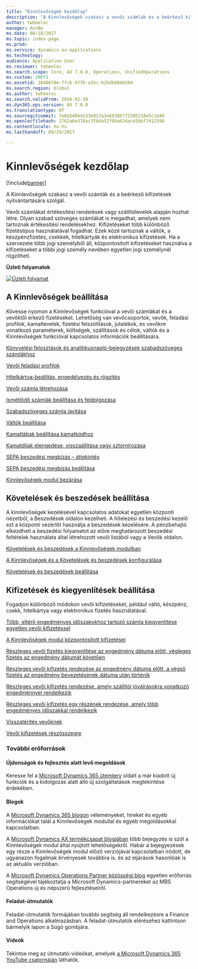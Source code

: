 ```yaml
---
title: "Kinnlevőségek kezdőlap"
description: "A Kinnlevőségek szakasz a vevői számlák és a beérkező kifizetések nyilvántartására szolgál."
author: twheeloc
manager: AnnBe
ms.date: 08/18/2017
ms.topic: index-page
ms.prod: 
ms.service: dynamics-ax-applications
ms.technology: 
audience: Application User
ms.reviewer: twheeloc
ms.search.scope: Core, AX 7.0.0, Operations, UnifiedOperations
ms.custom: 20671
ms.assetid: 1040678e-ffcb-47fb-a1bc-626db8046504
ms.search.region: Global
ms.author: twheeloc
ms.search.validFrom: 2016-02-28
ms.dyn365.ops.version: AX 7.0.0
ms.translationtype: HT
ms.sourcegitcommit: 7e0a5d044133b917a3eb9386773205218e5c1b40
ms.openlocfilehash: 2762a6e378ac3f6da52f0ba634ace5bbf7412590
ms.contentlocale: hu-hu
ms.lasthandoff: 09/29/2017

---
```


# <a name="accounts-receivable-home-page"></a>Kinnlevőségek kezdőlap

[!include[banner](../includes/banner.md)]


A Kinnlevőségek szakasz a vevői számlák és a beérkező kifizetések nyilvántartására szolgál. 

Vevői számlákat értékesítési rendelések vagy szállítólevelek alapján hozhat létre. Olyan szabad szöveges számlákat is megadhat, amelyek nem tartoznak értékesítési rendelésekhez. Kifizetéseket több különböző fizetéstípus használatával fogadhat. Ezek közé tartoznak a váltók, a készpénzfizetés, csekkek, hitelkártyák és elektronikus kifizetések. Ha a szervezete több jogi személyből áll, központosított kifizetéseket használva a kifizetéseket a többi jogi személy nevében egyetlen jogi személynél rögzítheti.


**Üzleti folyamatok**

[![Üzleti folyamat](./media/AR-process.PNG)](./media/AR-process.PNG)

## <a name="set-up-accounts-receivable"></a>A Kinnlevőségek beállítása

Kövesse nyomon a Kinnlevőségek funkcióval a vevői számlákat és a vevőktől érkező fizetéseket. Lehetőség van vevőcsoportok, vevők, feladási profilok, kamatlevelek, fizetési felszólítások, jutalékok, és vevőkre vonatkozó paraméterek, költségek, szállítások és célok, váltók és a Kinnlevőségek funkcióval kapcsolatos információk beállítására. 

[Könyvelési felosztások és analitikusnapló-bejegyzések szabadszöveges számlákhoz](accounting-distributions-subledger-journal-entries-free-text-invoices.md)

[Vevői feladási profilok](customer-posting-profiles.md)

[Hitelkártya-beállítás, engedélyezés és rögzítés](credit-card-authorizations.md)

[Vevői számla létrehozása](configure-customer-invoices.md)

[Ismétlődő számlák beállítása és feldolgozása](set-up-process-recurring-invoices.md)

[Szabadszöveges számla javítása](correct-free-text-invoice.md)

[Váltók beállítása](set-up-bills-exchange.md)

[Kamatlábak beállítása kamatkódhoz](set-up-interest-rates-interest-code.md)

[Kamatdíjak elengedése, visszaállítása vagy sztornírozása](waive-reinstate-reverse-interest-fees.md)

[SEPA beszedési megbízás – áttekintés](sepa-direct-debit-overview.md)

[SEPA beszedési megbízás beállítása](sepa-direct-debit-mandate.md)

[Kinnlevőségek modul bezárása](close-accounts-receivable.md)

## <a name="set-up-credit-and-collections"></a>Követelések és beszedések beállítása

A kinnlevőségek kezelésével kapcsolatos adatokat egyetlen központi nézetből, a Beszedések oldalon kezelheti. A hitelezési és beszedési kezelő ezt a központi vezérlőt használja a beszedések kezelésére. A pénzbehajtó elkezdheti a beszedési folyamatot az előre meghatározott beszedési feltételek használata által létrehozott vevői listából vagy a Vevők oldalon.

[Követelések és beszedések a Kinnlevőségek modulban](collections-credit-accounts-receivable.md)

[A Kinnlevőségek és a Követelések és beszedések konfigurálása](accounts-receivables-set-up-overview.md)

[Követelések és beszedések beállítása](set-up-collections.md)

## <a name="set-up-payments-and-settlements"></a>Kifizetések és kiegyenlítések beállítása

Fogadjon különböző módokon vevői kifizetéseket, például váltó, készpénz, csekk, hitelkártya vagy elektronikus fizetés használatával. 

[Több, eltérő engedményes időszakokhoz tartozó számla kiegyenlítése egyetlen vevői kifizetéssel](customer-payment-settle-multiple-invoices-multiple-discount-periods.md)

[A Kinnlevőségek modul központosított kifizetései](centralized-payments-accounts-receivable.md)

[Részleges vevői fizetés kiegyenlítése az engedmény dátuma előtt, végleges fizetés az engedmény dátumát követően](../accounts-payable/settle-partial-customer-payment-or-final-payment-before-discount.md)

[Részleges vevői kifizetés rendezése az engedmény dátuma előtt, a végső fizetés az engedmény bevezetésének dátuma után történik](settle-partial-customer-payment-before-discount-or-final-payment-after.md)

[Részleges vevői kifizetés rendezése, amely szállítói jóváírásokra vonatkozó engedménnyel rendelkezik](settle-partial-customer-payment-discounts-credit-notes.md)

[Részleges vevői kifizetés egy részének rendezése, amely több engedményes időszakkal rendelkezik](settle-partial-customer-payment-multiple-discount-periods.md)

[Visszatérítés vevőknek](reimburse-customers.md)

[Vevői kifizetések részösszegre](customer-payments-partial-amount.md)

### <a name="additional-resources"></a>További erőforrások

#### <a name="whats-new-and-in-development"></a>Újdonságok és fejlesztés alatt levő megoldások

Keresse fel a [Microsoft Dynamics 365 ütemterv](https://roadmap.dynamics.com/) oldalt a már kiadott új funkciók és a kidolgozás alatt álló új szolgáltatások megtekintése érdekében. 

#### <a name="blogs"></a>Blogok

A [Microsoft Dynamics 365 blogon](https://community.dynamics.com/b/msftdynamicsblog?c=Enterprise) véleményeket, híreket és egyéb információkat talál a Kinnlevőségek modullal és egyéb megoldásokkal kapcsolatban.

A [Microsoft Dynamics AX termékcsapat blogjában](https://blogs.msdn.microsoft.com/dax/) több bejegyzés is szól a Kinnlevőségek modul által nyújtott lehetőségekről. Habár a bejegyezések egy része a Kinnlevőségek modul előző verziójával kapcsolatban íródott, de ugyanazon fogalmak érvényesek továbbra is. és az eljárások hasonlóak is az aktuális verzióban.

A [Microsoft Dynamics Operations Partner közösségi blog](https://community.dynamics.com/partner/b/operationspartnercommunityblog) egyetlen erőforrás segítségével tájékoztatja a Microsoft Dynamics-partnereket az MBS Operations új és népszerű fejlesztéseiről.

#### <a name="task-guides"></a>Feladat-útmutatók
Feladat-útmutatók formájában további segítség áll rendelkezésre a Finance and Operations alkalmazásban. A feladat-útmutatók eléréséhez kattintson bármelyik lapon a Súgó gombjára.

#### <a name="videos"></a>Videók

Tekintse meg az útmutató-videókat, amelyek [a Microsoft Dynamics 365 YouTube csatornáján](https://www.youtube.com/channel/UCJGCg4rB3QSs8y_1FquelBQ) láthatók.








